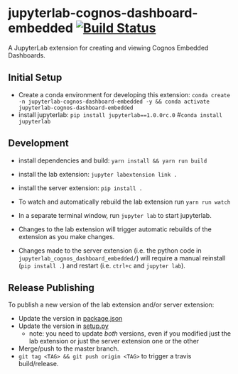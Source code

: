 # jupyterlab-cognos-dashboard-embedded [![Build Status](https://travis.ibm.com/cognitive-class-labs/jupyterlab-cognos-dashboard-embedded.svg?token=xeywPRUyHm9VWQkDxLoo&branch=master)](https://travis.ibm.com/cognitive-class-labs/jupyterlab-cognos-dashboard-embedded)

A JupyterLab extension for creating and viewing Cognos Embedded Dashboards.

## Initial Setup

- Create a conda environment for developing this extension: `conda create -n jupyterlab-cognos-dashboard-embedded -y && conda activate jupyterlab-cognos-dashboard-embedded`
- install jupyterlab: `pip install jupyterlab==1.0.0rc.0` #`conda install jupyterlab`

## Development

- install dependencies and build: `yarn install && yarn run build`
- install the lab extension: `jupyter labextension link .`
- install the server extension: `pip install .`

- To watch and automatically rebuild the lab extension run `yarn run watch`
- In a separate terminal window, run `jupyter lab` to start jupyterlab.
- Changes to the lab extension will trigger automatic rebuilds of the extension as you make changes.
- Changes made to the server extension (i.e. the python code in `jupyterlab_cognos_dashboard_embedded/`) will require a manual reinstall (`pip install .`) and restart (i.e. `ctrl+c` and `jupyter lab`).

## Release Publishing

To publish a new version of the lab extension and/or server extension:

- Update the version in [package.json](package.json)
- Update the version in [setup.py](setup.py)
  - note: you need to update _both_ versions, even if you modified just the lab extension or just the server extension one or the other
- Merge/push to the master branch.
- `git tag <TAG> && git push origin <TAG>` to trigger a travis build/release.
